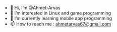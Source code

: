 - 👋 Hi, I’m @Ahmet-Arvas
- 👀 I’m interested in Linux and game programming
- 🌱 I’m currently learning mobile app programming
- 📫 How to reach me : ahmetarvas67@gmail.com

<!---
Ahmet-Arvas/Ahmet-Arvas is a ✨ special ✨ repository because its `README.md` (this file) appears on your GitHub profile.
You can click the Preview link to take a look at your changes.
--->
